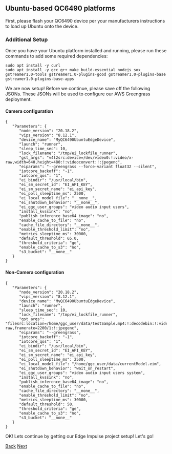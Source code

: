 ## Ubuntu-based QC6490 platforms

First, please flash your QC6490 device per your manufacturers instructions to load up Ubuntu onto the device.

### Additional Setup

Once you have your Ubuntu platform installed and running, please run these commands to add some required dependencies:

	sudo apt install -y curl
	sudo apt install -y gcc g++ make build-essential nodejs sox gstreamer1.0-tools gstreamer1.0-plugins-good gstreamer1.0-plugins-base gstreamer1.0-plugins-base-apps

We are now setup!  Before we continue, please save off the following JSONs. These JSONs will be used to configure our AWS Greengrass deployment.

#### Camera configuration

	{     
	   "Parameters": {
	      "node_version": "20.18.2",
	      "vips_version": "8.12.1",
	      "device_name": "MyQC6490UbuntuEdgeDevice", 
	      "launch": "runner",
	      "sleep_time_sec": 10,
	      "lock_filename": "/tmp/ei_lockfile_runner",
	      "gst_args": "v4l2src:device=/dev/video0:!:video/x-raw,width=640,height=480:!:videoconvert:!:jpegenc",
	      "eiparams": "--greengrass --force-variant float32 --silent",
	      "iotcore_backoff": "-1",
	      "iotcore_qos": "1",
	      "ei_bindir": "/usr/local/bin",
	      "ei_sm_secret_id": "EI_API_KEY",
	      "ei_sm_secret_name": "ei_api_key",
	      "ei_poll_sleeptime_ms": 2500,
	      "ei_local_model_file": "__none__",
	      "ei_shutdown_behavior": "__none__",
	      "ei_ggc_user_groups": "video audio input users",
	      "install_kvssink": "no",
	      "publish_inference_base64_image": "no",
	      "enable_cache_to_file": "no",
	      "cache_file_directory": "__none__",
	      "enable_threshold_limit": "no",
	      "metrics_sleeptime_ms": 30000,
	      "default_threshold": 65.0,
	      "threshold_criteria": "ge",
	      "enable_cache_to_s3": "no",
	      "s3_bucket": "__none__"
	   }  
	}     


#### Non-Camera configuration

	{     
	   "Parameters": { 
	      "node_version": "20.18.2",
	      "vips_version": "8.12.1",
	      "device_name": "MyQC6490UbuntuEdgeDevice",
	      "launch": "runner",
	      "sleep_time_sec": 10,
	      "lock_filename": "/tmp/ei_lockfile_runner",
	      "gst_args": "filesrc:location=/home/ggc_user/data/testSample.mp4:!:decodebin:!:videoconvert:!:videorate:!:video/x-raw,framerate=2200/1:!:jpegenc",
	      "eiparams": "--greengrass",
	      "iotcore_backoff": "-1",
	      "iotcore_qos": "1",
	      "ei_bindir": "/usr/local/bin",
	      "ei_sm_secret_id": "EI_API_KEY",
	      "ei_sm_secret_name": "ei_api_key",
	      "ei_poll_sleeptime_ms": 2500,
	      "ei_local_model_file": "/home/ggc_user/data/currentModel.eim",
	      "ei_shutdown_behavior": "wait_on_restart",
	      "ei_ggc_user_groups": "video audio input users system",
	      "install_kvssink": "no",
	      "publish_inference_base64_image": "no",
	      "enable_cache_to_file": "no",
	      "cache_file_directory": "__none__",
	      "enable_threshold_limit": "no",
	      "metrics_sleeptime_ms": 30000,
	      "default_threshold": 50,
	      "threshold_criteria": "ge",
	      "enable_cache_to_s3": "no",
	      "s3_bucket": "__none__" 
	   }  
	}  

OK!  Lets continue by getting our Edge Impulse project setup! Let's go!

[Back](../0_Overview/Overview.md) [Next](../2_EdgeImpulseProjectBuild/EdgeImpulseProjectBuild.md)